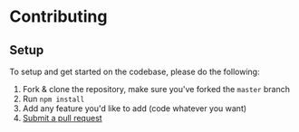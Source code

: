 # Contributing

## Setup
To setup and get started on the codebase, please do the following:
1. Fork & clone the repository, make sure you've forked the `master` branch
2. Run `npm install`
3. Add any feature you'd like to add (code whatever you want)
4. [Submit a pull request](https://github.com/chroventer/endb/compare)
